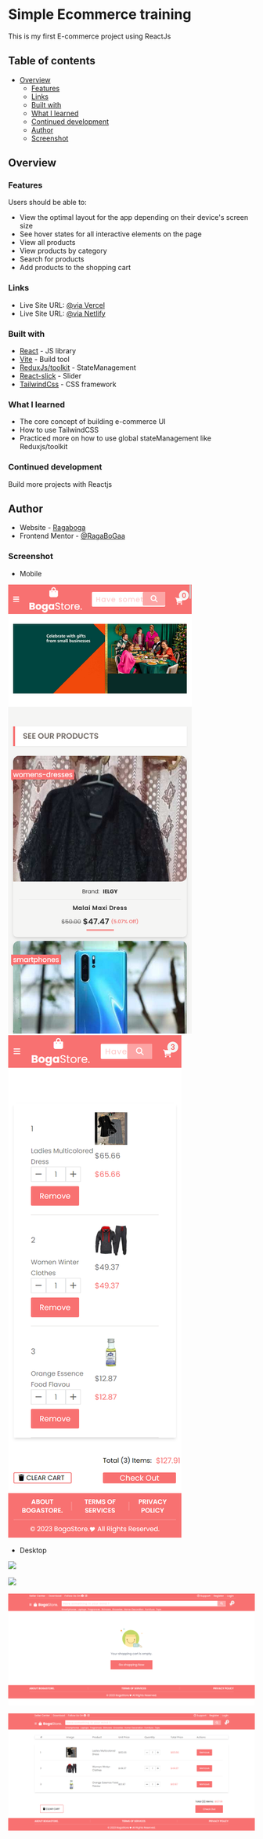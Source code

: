 # Simple Ecommerce training

This is my first E-commerce project using ReactJs

## Table of contents

- [Overview](#overview)
  - [Features](#features)
  - [Links](#links)
  - [Built with](#built-with)
  - [What I learned](#what-i-learned)
  - [Continued development](#continued-development)
  - [Author](#author)
  - [Screenshot](#screenshot)

## Overview

### Features

Users should be able to:

- View the optimal layout for the app depending on their device's screen size
- See hover states for all interactive elements on the page
- View all products
- View products by category
- Search for products
- Add products to the shopping cart

### Links

- Live Site URL: [@via Vercel](https://my1st-react-app.vercel.app/)
- Live Site URL: [@via Netlify](https://my1st-react-app.netlify.app/)

### Built with

- [React](https://reactjs.org/) - JS library
- [Vite](https://vitejs.dev/) - Build tool
- [ReduxJs/toolkit](https://redux-toolkit.js.org/) - StateManagement
- [React-slick](https://react-slick.neostack.com/) - Slider
- [TailwindCss](https://tailwindcss.com/) - CSS framework

### What I learned

- The core concept of building e-commerce UI
- How to use TailwindCSS
- Practiced more on how to use global stateManagement like Reduxjs/toolkit

### Continued development

Build more projects with Reactjs

## Author

- Website - [Ragaboga](https://github.com/RagaBoGaa)
- Frontend Mentor - [@RagaBoGaa](https://www.frontendmentor.io/profile/RagaBoGaa)

### Screenshot

- Mobile

![](./mobile.png)
![](./mobile-full-cart.png)

- Desktop

![](./desktop.png)

![](./desktop-cat.png.png)

![](./desktop-empty-crt.png)

![](./desktop-full-cart.png)
